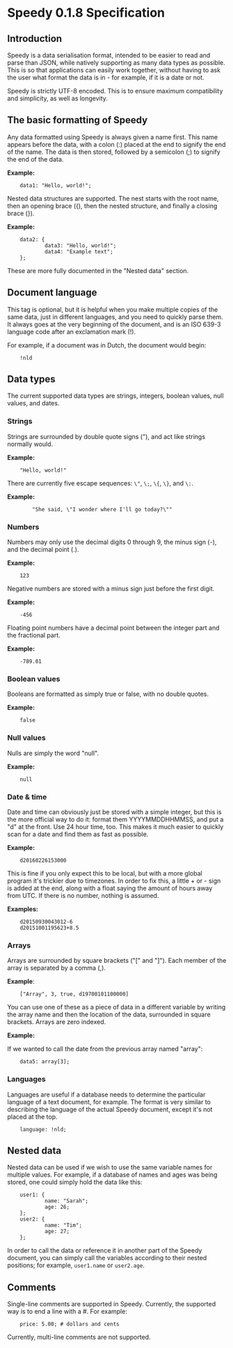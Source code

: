 # Speedy 0.1.8 Specification

## Introduction

Speedy is a data serialisation format, intended to be easier to read and parse than JSON, while natively supporting as many data types as possible. This is so that applications can easily work together, without having to ask the user what format the data is in - for example, if it is a date or not.

Speedy is strictly UTF-8 encoded. This is to ensure maximum compatibility and simplicity, as well as longevity.

## The basic formatting of Speedy

Any data formatted using Speedy is always given a name first. This name appears before the data, with a colon (:) placed at the end to signify the end of the name. The data is then stored, followed by a semicolon (;) to signify the end of the data.

**Example:**

        data1: "Hello, world!";

Nested data structures are supported. The nest starts with the root name, then an opening brace ({), then the nested structure, and finally a closing brace (}).

**Example:**

        data2: {
                data3: "Hello, world!";
                data4: "Example text";
        };
    
These are more fully documented in the "Nested data" section.

## Document language

This tag is optional, but it is helpful when you make multiple copies of the same data, just in different languages, and you need to quickly parse them. It always goes at the very beginning of the document, and is an ISO 639-3 language code after an exclamation mark (!).

For example, if a document was in Dutch, the document would begin:

        !nld

## Data types

The current supported data types are strings, integers, boolean values, null values, and dates.

### Strings

Strings are surrounded by double quote signs ("), and act like strings normally would.

**Example:**

        "Hello, world!"

There are currently five escape sequences: `\"`, `\;`, `\{`, `\}`, and `\:`.

**Example:**

            "She said, \"I wonder where I'll go today?\""

### Numbers

Numbers may only use the decimal digits 0 through 9, the minus sign (-), and the decimal point (.).

**Example:**

        123

Negative numbers are stored with a minus sign just before the first digit.

**Example:**

        -456

Floating point numbers have a decimal point between the integer part and the fractional part.

**Example:**

        -789.01

### Boolean values

Booleans are formatted as simply true or false, with no double quotes.

**Example:**

        false

### Null values

Nulls are simply the word "null".

**Example:**

        null

### Date & time

Date and time can obviously just be stored with a simple integer, but this is the more official way to do it: format them YYYYMMDDHHMMSS, and put a "d" at the front. Use 24 hour time, too. This makes it much easier to quickly scan for a date and find them as fast as possible.

**Example:**

        d20160226153000
    
This is fine if you only expect this to be local, but with a more global program it's trickier due to timezones. In order to fix this, a little + or - sign is added at the end, along with a float saying the amount of hours away from UTC. If there is no number, nothing is assumed.

**Examples:**

        d20150930043012-6
        d20151001195623+8.5

### Arrays

Arrays are surrounded by square brackets ("[" and "]"). Each member of the array is separated by a comma (,).

**Example**:

        ["Array", 3, true, d19700101100000]

You can use one of these as a piece of data in a different variable by writing the array name and then the location of the data, surrounded in square brackets. Arrays are zero indexed.

**Example:**

If we wanted to call the date from the previous array named "array":

        data5: array[3];

### Languages

Languages are useful if a database needs to determine the particular language of a text document, for example. The format is very similar to describing the language of the actual Speedy document, except it's not placed at the top.

        language: !nld;

## Nested data

Nested data can be used if we wish to use the same variable names for multiple values. For example, if a database of names and ages was being stored, one could simply hold the data like this:

        user1: {
                name: "Sarah";
                age: 26;
        };
        user2: {
                name: "Tim";
                age: 27;
        };

In order to call the data or reference it in another part of the Speedy document, you can simply call the variables according to their nested positions; for example, `user1.name` or `user2.age`.

## Comments

Single-line comments are supported in Speedy. Currently, the supported way is to end a line with a #. For example:

        price: 5.00; # dollars and cents

Currently, multi-line comments are not supported.
